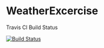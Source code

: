 # WeatherExcercise

Travis CI Build Status

[![Build Status](https://travis-ci.org/travis-ci/travis-web.svg?branch=master)](https://travis-ci.org/travis-ci/travis-web)
